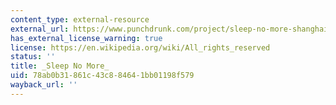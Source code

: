 ```yaml
---
content_type: external-resource
external_url: https://www.punchdrunk.com/project/sleep-no-more-shanghai/
has_external_license_warning: true
license: https://en.wikipedia.org/wiki/All_rights_reserved
status: ''
title: _Sleep No More_
uid: 78ab0b31-861c-43c8-8464-1bb01198f579
wayback_url: ''
---
```

